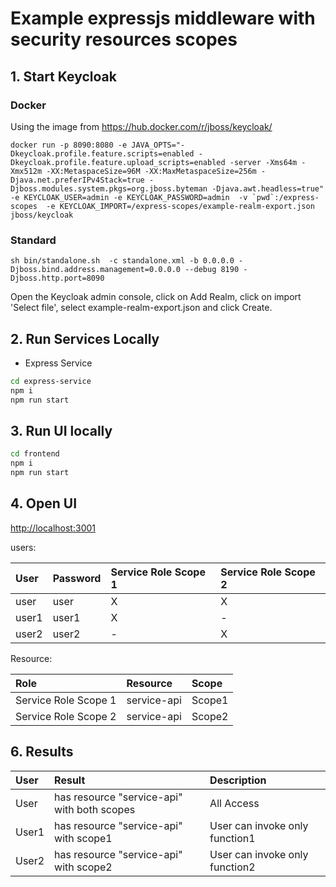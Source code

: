 # Example expressjs middleware with security resources scopes

## 1. Start Keycloak

### Docker
Using the image from https://hub.docker.com/r/jboss/keycloak/
```
docker run -p 8090:8080 -e JAVA_OPTS="-Dkeycloak.profile.feature.scripts=enabled -Dkeycloak.profile.feature.upload_scripts=enabled -server -Xms64m -Xmx512m -XX:MetaspaceSize=96M -XX:MaxMetaspaceSize=256m -Djava.net.preferIPv4Stack=true -Djboss.modules.system.pkgs=org.jboss.byteman -Djava.awt.headless=true" -e KEYCLOAK_USER=admin -e KEYCLOAK_PASSWORD=admin  -v `pwd`:/express-scopes  -e KEYCLOAK_IMPORT=/express-scopes/example-realm-export.json  jboss/keycloak
```
###  Standard
```
sh bin/standalone.sh  -c standalone.xml -b 0.0.0.0 -Djboss.bind.address.management=0.0.0.0 --debug 8190 -Djboss.http.port=8090
```
Open the Keycloak admin console, click on Add Realm, click on import 'Select file', select example-realm-export.json and click Create.

## 2. Run Services Locally
- Express Service
```bash
cd express-service
npm i
npm run start
```

## 3. Run UI locally

```bash
cd frontend
npm i
npm run start
```

## 4. Open UI
[http://localhost:3001](http://localhost:3001)

users:

| User      | Password   | Service Role Scope 1|Service Role Scope 2|
|:----------|:-----------|:--------------------|:-------------------|
| user      | user       | X                   | X                  |
| user1     | user1      | X                   | -                  |
| user2     | user2      | -                   | X                  |

Resource:

| Role                   | Resource    | Scope               |
|:-----------------------|:------------|:--------------------|
| Service Role Scope 1   | service-api | Scope1              |
| Service Role Scope 2   | service-api | Scope2              |

## 6. Results

| User      | Result                                                                                                 | Description                                           |
|:----------|:-------------------------------------------------------------------------------------------------------|:------------------------------------------------------|
| User      |  has resource "service-api" with both scopes                                                           | All Access                                            |
| User1     |  has resource "service-api" with scope1                                                                | User can invoke only function1                        |
| User2     |  has resource "service-api" with scope2                                                                | User can invoke only function2                        |
